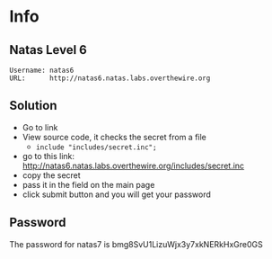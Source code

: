 # Info

## Natas Level 6

```
Username: natas6
URL:      http://natas6.natas.labs.overthewire.org
```

## Solution

- Go to link
- View source code, it checks the secret from a file
    - `include "includes/secret.inc";`
- go to this link: http://natas6.natas.labs.overthewire.org/includes/secret.inc
- copy the secret
- pass it in the field on the main page
- click submit button and you will get your password


## Password

The password for natas7 is bmg8SvU1LizuWjx3y7xkNERkHxGre0GS

